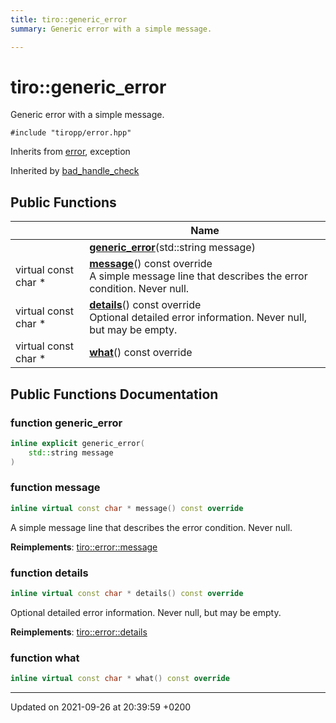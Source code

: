 ```yaml
---
title: tiro::generic_error
summary: Generic error with a simple message. 

---
```


# tiro::generic_error



Generic error with a simple message. 


`#include "tiropp/error.hpp"`

Inherits from [error](/docs/api/classes/classtiro_1_1error), exception

Inherited by [bad_handle_check](/docs/api/classes/classtiro_1_1bad__handle__check)

## Public Functions

|                | Name           |
| -------------- | -------------- |
| | **[generic_error](/docs/api/classes/classtiro_1_1generic__error#function-generic-error)**(std::string message) |
| virtual const char * | **[message](/docs/api/classes/classtiro_1_1generic__error#function-message)**() const override<br>A simple message line that describes the error condition. Never null.  |
| virtual const char * | **[details](/docs/api/classes/classtiro_1_1generic__error#function-details)**() const override<br>Optional detailed error information. Never null, but may be empty.  |
| virtual const char * | **[what](/docs/api/classes/classtiro_1_1generic__error#function-what)**() const override |

## Public Functions Documentation

### function generic_error

```cpp
inline explicit generic_error(
    std::string message
)
```


### function message

```cpp
inline virtual const char * message() const override
```

A simple message line that describes the error condition. Never null. 

**Reimplements**: [tiro::error::message](/docs/api/classes/classtiro_1_1error#function-message)


### function details

```cpp
inline virtual const char * details() const override
```

Optional detailed error information. Never null, but may be empty. 

**Reimplements**: [tiro::error::details](/docs/api/classes/classtiro_1_1error#function-details)


### function what

```cpp
inline virtual const char * what() const override
```


-------------------------------

Updated on 2021-09-26 at 20:39:59 +0200
